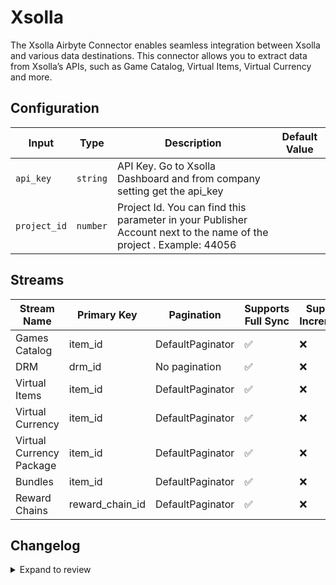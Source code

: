 # Xsolla
The Xsolla Airbyte Connector enables seamless integration between Xsolla and various data destinations. This connector allows you to extract data from Xsolla’s APIs, such as Game Catalog, Virtual Items, Virtual Currency and more.

## Configuration

| Input | Type | Description | Default Value |
|-------|------|-------------|---------------|
| `api_key` | `string` | API Key. Go to Xsolla Dashboard and from company setting get the api_key |  |
| `project_id` | `number` | Project Id. You can find this parameter in your Publisher Account next to the name of the project . Example: 44056 |  |

## Streams
| Stream Name | Primary Key | Pagination | Supports Full Sync | Supports Incremental |
|-------------|-------------|------------|---------------------|----------------------|
| Games Catalog | item_id | DefaultPaginator | ✅ |  ❌  |
| DRM | drm_id | No pagination | ✅ |  ❌  |
| Virtual Items | item_id | DefaultPaginator | ✅ |  ❌  |
| Virtual Currency | item_id | DefaultPaginator | ✅ |  ❌  |
| Virtual Currency Package | item_id | DefaultPaginator | ✅ |  ❌  |
| Bundles | item_id | DefaultPaginator | ✅ |  ❌  |
| Reward Chains | reward_chain_id | DefaultPaginator | ✅ |  ❌  |

## Changelog

<details>
  <summary>Expand to review</summary>

| Version          | Date              | Pull Request | Subject        |
|------------------|-------------------|--------------|----------------|
| 0.0.38 | 2025-09-30 | [66842](https://github.com/airbytehq/airbyte/pull/66842) | Update dependencies |
| 0.0.37 | 2025-09-24 | [66456](https://github.com/airbytehq/airbyte/pull/66456) | Update dependencies |
| 0.0.36 | 2025-09-09 | [65706](https://github.com/airbytehq/airbyte/pull/65706) | Update dependencies |
| 0.0.35 | 2025-08-24 | [65440](https://github.com/airbytehq/airbyte/pull/65440) | Update dependencies |
| 0.0.34 | 2025-08-09 | [64868](https://github.com/airbytehq/airbyte/pull/64868) | Update dependencies |
| 0.0.33 | 2025-08-02 | [64342](https://github.com/airbytehq/airbyte/pull/64342) | Update dependencies |
| 0.0.32 | 2025-07-26 | [64072](https://github.com/airbytehq/airbyte/pull/64072) | Update dependencies |
| 0.0.31 | 2025-07-20 | [63651](https://github.com/airbytehq/airbyte/pull/63651) | Update dependencies |
| 0.0.30 | 2025-07-12 | [63211](https://github.com/airbytehq/airbyte/pull/63211) | Update dependencies |
| 0.0.29 | 2025-07-05 | [62703](https://github.com/airbytehq/airbyte/pull/62703) | Update dependencies |
| 0.0.28 | 2025-06-28 | [62211](https://github.com/airbytehq/airbyte/pull/62211) | Update dependencies |
| 0.0.27 | 2025-06-21 | [61779](https://github.com/airbytehq/airbyte/pull/61779) | Update dependencies |
| 0.0.26 | 2025-06-15 | [61214](https://github.com/airbytehq/airbyte/pull/61214) | Update dependencies |
| 0.0.25 | 2025-05-24 | [60754](https://github.com/airbytehq/airbyte/pull/60754) | Update dependencies |
| 0.0.24 | 2025-05-10 | [59952](https://github.com/airbytehq/airbyte/pull/59952) | Update dependencies |
| 0.0.23 | 2025-05-04 | [59558](https://github.com/airbytehq/airbyte/pull/59558) | Update dependencies |
| 0.0.22 | 2025-04-26 | [58922](https://github.com/airbytehq/airbyte/pull/58922) | Update dependencies |
| 0.0.21 | 2025-04-19 | [58546](https://github.com/airbytehq/airbyte/pull/58546) | Update dependencies |
| 0.0.20 | 2025-04-12 | [58030](https://github.com/airbytehq/airbyte/pull/58030) | Update dependencies |
| 0.0.19 | 2025-04-05 | [57403](https://github.com/airbytehq/airbyte/pull/57403) | Update dependencies |
| 0.0.18 | 2025-03-29 | [56886](https://github.com/airbytehq/airbyte/pull/56886) | Update dependencies |
| 0.0.17 | 2025-03-22 | [56304](https://github.com/airbytehq/airbyte/pull/56304) | Update dependencies |
| 0.0.16 | 2025-03-08 | [55624](https://github.com/airbytehq/airbyte/pull/55624) | Update dependencies |
| 0.0.15 | 2025-03-01 | [55137](https://github.com/airbytehq/airbyte/pull/55137) | Update dependencies |
| 0.0.14 | 2025-02-22 | [54489](https://github.com/airbytehq/airbyte/pull/54489) | Update dependencies |
| 0.0.13 | 2025-02-15 | [54066](https://github.com/airbytehq/airbyte/pull/54066) | Update dependencies |
| 0.0.12 | 2025-02-08 | [53529](https://github.com/airbytehq/airbyte/pull/53529) | Update dependencies |
| 0.0.11 | 2025-02-01 | [53071](https://github.com/airbytehq/airbyte/pull/53071) | Update dependencies |
| 0.0.10 | 2025-01-25 | [52457](https://github.com/airbytehq/airbyte/pull/52457) | Update dependencies |
| 0.0.9 | 2025-01-18 | [51970](https://github.com/airbytehq/airbyte/pull/51970) | Update dependencies |
| 0.0.8 | 2025-01-11 | [51392](https://github.com/airbytehq/airbyte/pull/51392) | Update dependencies |
| 0.0.7 | 2024-12-28 | [50813](https://github.com/airbytehq/airbyte/pull/50813) | Update dependencies |
| 0.0.6 | 2024-12-21 | [50350](https://github.com/airbytehq/airbyte/pull/50350) | Update dependencies |
| 0.0.5 | 2024-12-14 | [49762](https://github.com/airbytehq/airbyte/pull/49762) | Update dependencies |
| 0.0.4 | 2024-12-12 | [49392](https://github.com/airbytehq/airbyte/pull/49392) | Update dependencies |
| 0.0.3 | 2024-11-04 | [48219](https://github.com/airbytehq/airbyte/pull/48219) | Update dependencies |
| 0.0.2 | 2024-10-28 | [47595](https://github.com/airbytehq/airbyte/pull/47595) | Update dependencies |
| 0.0.1 | 2024-10-01 | | Initial release by [@avirajsingh7](https://github.com/avirajsingh7) via Connector Builder |

</details>
